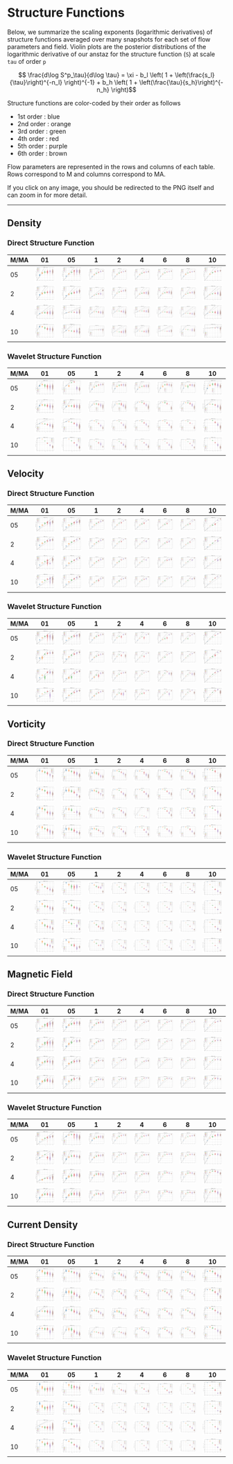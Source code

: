 # Structure Functions

Below, we summarize the scaling exponents (logarithmic derivatives) of structure functions averaged over many snapshots for each set of flow parameters and field.
Violin plots are the posterior distributions of the logarithmic derivative of our anstaz for the structure function (`S`) at scale `tau` of order `p`

```math
    \frac{d\log S^p_\tau}{d\log \tau} = \xi  - b_l \left( 1 + \left(\frac{s_l}{\tau}\right)^{-n_l} \right)^{-1} + b_h \left( 1 + \left(\frac{\tau}{s_h}\right)^{-n_h} \right)
```

Structure functions are color-coded by their order as follows

  * 1st order : blue
  * 2nd order : orange
  * 3rd order : green
  * 4th order : red
  * 5th order : purple
  * 6th order : brown

Flow parameters are represented in the rows and columns of each table.
Rows correspond to M and columns correspond to MA.

If you click on any image, you should be redirected to the PNG itself and can zoom in for more detail.

---

## Density

### Direct Structure Function

|M/MA| 01 | 05 | 1 | 2 | 4 | 6 | 8 | 10 |
|----|----|----|---|---|---|---|---|----|
| 05 |<img src="M05MA01/w4t-plot-structure-function-ansatz-violin_M05MA01_avrg_dens_dsf.png">|<img src="M05MA05/w4t-plot-structure-function-ansatz-violin_M05MA05_avrg_dens_dsf.png">|<img src="M05MA1/w4t-plot-structure-function-ansatz-violin_M05MA1_avrg_dens_dsf.png">|<img src="M05MA2/w4t-plot-structure-function-ansatz-violin_M05MA2_avrg_dens_dsf.png">|<img src="M05MA4/w4t-plot-structure-function-ansatz-violin_M05MA4_avrg_dens_dsf.png">|<img src="M05MA6/w4t-plot-structure-function-ansatz-violin_M05MA6_avrg_dens_dsf.png">|<img src="M05MA8/w4t-plot-structure-function-ansatz-violin_M05MA8_avrg_dens_dsf.png">|<img src="M05MA10/w4t-plot-structure-function-ansatz-violin_M05MA10_avrg_dens_dsf.png">|
| 2  |<img src="M2MA01/w4t-plot-structure-function-ansatz-violin_M2MA01_avrg_dens_dsf.png">|<img src="M2MA05/w4t-plot-structure-function-ansatz-violin_M2MA05_avrg_dens_dsf.png">|<img src="M2MA1/w4t-plot-structure-function-ansatz-violin_M2MA1_avrg_dens_dsf.png">|<img src="M2MA2/w4t-plot-structure-function-ansatz-violin_M2MA2_avrg_dens_dsf.png">|<img src="M2MA4/w4t-plot-structure-function-ansatz-violin_M2MA4_avrg_dens_dsf.png">|<img src="M2MA6/w4t-plot-structure-function-ansatz-violin_M2MA6_avrg_dens_dsf.png">|<img src="M2MA8/w4t-plot-structure-function-ansatz-violin_M2MA8_avrg_dens_dsf.png">|<img src="M2MA10/w4t-plot-structure-function-ansatz-violin_M2MA10_avrg_dens_dsf.png">|
| 4  |<img src="M4MA01/w4t-plot-structure-function-ansatz-violin_M4MA01_avrg_dens_dsf.png">|<img src="M4MA05/w4t-plot-structure-function-ansatz-violin_M4MA05_avrg_dens_dsf.png">|<img src="M4MA1/w4t-plot-structure-function-ansatz-violin_M4MA1_avrg_dens_dsf.png">|<img src="M4MA2/w4t-plot-structure-function-ansatz-violin_M4MA2_avrg_dens_dsf.png">|<img src="M4MA4/w4t-plot-structure-function-ansatz-violin_M4MA4_avrg_dens_dsf.png">|<img src="M4MA6/w4t-plot-structure-function-ansatz-violin_M4MA6_avrg_dens_dsf.png">|<img src="M4MA8/w4t-plot-structure-function-ansatz-violin_M4MA8_avrg_dens_dsf.png">|<img src="M4MA10/w4t-plot-structure-function-ansatz-violin_M4MA10_avrg_dens_dsf.png">|
| 10 |<img src="M10MA01/w4t-plot-structure-function-ansatz-violin_M10MA01_avrg_dens_dsf.png">|<img src="M10MA05/w4t-plot-structure-function-ansatz-violin_M10MA05_avrg_dens_dsf.png">|<img src="M10MA1/w4t-plot-structure-function-ansatz-violin_M10MA1_avrg_dens_dsf.png">|<img src="M10MA2/w4t-plot-structure-function-ansatz-violin_M10MA2_avrg_dens_dsf.png">|<img src="M10MA4/w4t-plot-structure-function-ansatz-violin_M10MA4_avrg_dens_dsf.png">|<img src="M10MA6/w4t-plot-structure-function-ansatz-violin_M10MA6_avrg_dens_dsf.png">|<img src="M10MA8/w4t-plot-structure-function-ansatz-violin_M10MA8_avrg_dens_dsf.png">|<img src="M10MA10/w4t-plot-structure-function-ansatz-violin_M10MA10_avrg_dens_dsf.png">|

### Wavelet Structure Function

|M/MA| 01 | 05 | 1 | 2 | 4 | 6 | 8 | 10 |
|----|----|----|---|---|---|---|---|----|
| 05 |<img src="M05MA01/w4t-plot-structure-function-ansatz-violin_M05MA01_avrg_dens_wsf.png">|<img src="M05MA05/w4t-plot-structure-function-ansatz-violin_M05MA05_avrg_dens_wsf.png">|<img src="M05MA1/w4t-plot-structure-function-ansatz-violin_M05MA1_avrg_dens_wsf.png">|<img src="M05MA2/w4t-plot-structure-function-ansatz-violin_M05MA2_avrg_dens_wsf.png">|<img src="M05MA4/w4t-plot-structure-function-ansatz-violin_M05MA4_avrg_dens_wsf.png">|<img src="M05MA6/w4t-plot-structure-function-ansatz-violin_M05MA6_avrg_dens_wsf.png">|<img src="M05MA8/w4t-plot-structure-function-ansatz-violin_M05MA8_avrg_dens_wsf.png">|<img src="M05MA10/w4t-plot-structure-function-ansatz-violin_M05MA10_avrg_dens_wsf.png">|
| 2  |<img src="M2MA01/w4t-plot-structure-function-ansatz-violin_M2MA01_avrg_dens_wsf.png">|<img src="M2MA05/w4t-plot-structure-function-ansatz-violin_M2MA05_avrg_dens_wsf.png">|<img src="M2MA1/w4t-plot-structure-function-ansatz-violin_M2MA1_avrg_dens_wsf.png">|<img src="M2MA2/w4t-plot-structure-function-ansatz-violin_M2MA2_avrg_dens_wsf.png">|<img src="M2MA4/w4t-plot-structure-function-ansatz-violin_M2MA4_avrg_dens_wsf.png">|<img src="M2MA6/w4t-plot-structure-function-ansatz-violin_M2MA6_avrg_dens_wsf.png">|<img src="M2MA8/w4t-plot-structure-function-ansatz-violin_M2MA8_avrg_dens_wsf.png">|<img src="M2MA10/w4t-plot-structure-function-ansatz-violin_M2MA10_avrg_dens_wsf.png">|
| 4  |<img src="M4MA01/w4t-plot-structure-function-ansatz-violin_M4MA01_avrg_dens_wsf.png">|<img src="M4MA05/w4t-plot-structure-function-ansatz-violin_M4MA05_avrg_dens_wsf.png">|<img src="M4MA1/w4t-plot-structure-function-ansatz-violin_M4MA1_avrg_dens_wsf.png">|<img src="M4MA2/w4t-plot-structure-function-ansatz-violin_M4MA2_avrg_dens_wsf.png">|<img src="M4MA4/w4t-plot-structure-function-ansatz-violin_M4MA4_avrg_dens_wsf.png">|<img src="M4MA6/w4t-plot-structure-function-ansatz-violin_M4MA6_avrg_dens_wsf.png">|<img src="M4MA8/w4t-plot-structure-function-ansatz-violin_M4MA8_avrg_dens_wsf.png">|<img src="M4MA10/w4t-plot-structure-function-ansatz-violin_M4MA10_avrg_dens_wsf.png">|
| 10 |<img src="M10MA01/w4t-plot-structure-function-ansatz-violin_M10MA01_avrg_dens_wsf.png">|<img src="M10MA05/w4t-plot-structure-function-ansatz-violin_M10MA05_avrg_dens_wsf.png">|<img src="M10MA1/w4t-plot-structure-function-ansatz-violin_M10MA1_avrg_dens_wsf.png">|<img src="M10MA2/w4t-plot-structure-function-ansatz-violin_M10MA2_avrg_dens_wsf.png">|<img src="M10MA4/w4t-plot-structure-function-ansatz-violin_M10MA4_avrg_dens_wsf.png">|<img src="M10MA6/w4t-plot-structure-function-ansatz-violin_M10MA6_avrg_dens_wsf.png">|<img src="M10MA8/w4t-plot-structure-function-ansatz-violin_M10MA8_avrg_dens_wsf.png">|<img src="M10MA10/w4t-plot-structure-function-ansatz-violin_M10MA10_avrg_dens_wsf.png">|

## Velocity

### Direct Structure Function

|M/MA| 01 | 05 | 1 | 2 | 4 | 6 | 8 | 10 |
|----|----|----|---|---|---|---|---|----|
| 05 |<img src="M05MA01/w4t-plot-structure-function-ansatz-violin_M05MA01_avrg_vel_dsf.png">|<img src="M05MA05/w4t-plot-structure-function-ansatz-violin_M05MA05_avrg_vel_dsf.png">|<img src="M05MA1/w4t-plot-structure-function-ansatz-violin_M05MA1_avrg_vel_dsf.png">|<img src="M05MA2/w4t-plot-structure-function-ansatz-violin_M05MA2_avrg_vel_dsf.png">|<img src="M05MA4/w4t-plot-structure-function-ansatz-violin_M05MA4_avrg_vel_dsf.png">|<img src="M05MA6/w4t-plot-structure-function-ansatz-violin_M05MA6_avrg_vel_dsf.png">|<img src="M05MA8/w4t-plot-structure-function-ansatz-violin_M05MA8_avrg_vel_dsf.png">|<img src="M05MA10/w4t-plot-structure-function-ansatz-violin_M05MA10_avrg_vel_dsf.png">|
| 2  |<img src="M2MA01/w4t-plot-structure-function-ansatz-violin_M2MA01_avrg_vel_dsf.png">|<img src="M2MA05/w4t-plot-structure-function-ansatz-violin_M2MA05_avrg_vel_dsf.png">|<img src="M2MA1/w4t-plot-structure-function-ansatz-violin_M2MA1_avrg_vel_dsf.png">|<img src="M2MA2/w4t-plot-structure-function-ansatz-violin_M2MA2_avrg_vel_dsf.png">|<img src="M2MA4/w4t-plot-structure-function-ansatz-violin_M2MA4_avrg_vel_dsf.png">|<img src="M2MA6/w4t-plot-structure-function-ansatz-violin_M2MA6_avrg_vel_dsf.png">|<img src="M2MA8/w4t-plot-structure-function-ansatz-violin_M2MA8_avrg_vel_dsf.png">|<img src="M2MA10/w4t-plot-structure-function-ansatz-violin_M2MA10_avrg_vel_dsf.png">|
| 4  |<img src="M4MA01/w4t-plot-structure-function-ansatz-violin_M4MA01_avrg_vel_dsf.png">|<img src="M4MA05/w4t-plot-structure-function-ansatz-violin_M4MA05_avrg_vel_dsf.png">|<img src="M4MA1/w4t-plot-structure-function-ansatz-violin_M4MA1_avrg_vel_dsf.png">|<img src="M4MA2/w4t-plot-structure-function-ansatz-violin_M4MA2_avrg_vel_dsf.png">|<img src="M4MA4/w4t-plot-structure-function-ansatz-violin_M4MA4_avrg_vel_dsf.png">|<img src="M4MA6/w4t-plot-structure-function-ansatz-violin_M4MA6_avrg_vel_dsf.png">|<img src="M4MA8/w4t-plot-structure-function-ansatz-violin_M4MA8_avrg_vel_dsf.png">|<img src="M4MA10/w4t-plot-structure-function-ansatz-violin_M4MA10_avrg_vel_dsf.png">|
| 10 |<img src="M10MA01/w4t-plot-structure-function-ansatz-violin_M10MA01_avrg_vel_dsf.png">|<img src="M10MA05/w4t-plot-structure-function-ansatz-violin_M10MA05_avrg_vel_dsf.png">|<img src="M10MA1/w4t-plot-structure-function-ansatz-violin_M10MA1_avrg_vel_dsf.png">|<img src="M10MA2/w4t-plot-structure-function-ansatz-violin_M10MA2_avrg_vel_dsf.png">|<img src="M10MA4/w4t-plot-structure-function-ansatz-violin_M10MA4_avrg_vel_dsf.png">|<img src="M10MA6/w4t-plot-structure-function-ansatz-violin_M10MA6_avrg_vel_dsf.png">|<img src="M10MA8/w4t-plot-structure-function-ansatz-violin_M10MA8_avrg_vel_dsf.png">|<img src="M10MA10/w4t-plot-structure-function-ansatz-violin_M10MA10_avrg_vel_dsf.png">|

### Wavelet Structure Function

|M/MA| 01 | 05 | 1 | 2 | 4 | 6 | 8 | 10 |
|----|----|----|---|---|---|---|---|----|
| 05 |<img src="M05MA01/w4t-plot-structure-function-ansatz-violin_M05MA01_avrg_vel_wsf.png">|<img src="M05MA05/w4t-plot-structure-function-ansatz-violin_M05MA05_avrg_vel_wsf.png">|<img src="M05MA1/w4t-plot-structure-function-ansatz-violin_M05MA1_avrg_vel_wsf.png">|<img src="M05MA2/w4t-plot-structure-function-ansatz-violin_M05MA2_avrg_vel_wsf.png">|<img src="M05MA4/w4t-plot-structure-function-ansatz-violin_M05MA4_avrg_vel_wsf.png">|<img src="M05MA6/w4t-plot-structure-function-ansatz-violin_M05MA6_avrg_vel_wsf.png">|<img src="M05MA8/w4t-plot-structure-function-ansatz-violin_M05MA8_avrg_vel_wsf.png">|<img src="M05MA10/w4t-plot-structure-function-ansatz-violin_M05MA10_avrg_vel_wsf.png">|
| 2  |<img src="M2MA01/w4t-plot-structure-function-ansatz-violin_M2MA01_avrg_vel_wsf.png">|<img src="M2MA05/w4t-plot-structure-function-ansatz-violin_M2MA05_avrg_vel_wsf.png">|<img src="M2MA1/w4t-plot-structure-function-ansatz-violin_M2MA1_avrg_vel_wsf.png">|<img src="M2MA2/w4t-plot-structure-function-ansatz-violin_M2MA2_avrg_vel_wsf.png">|<img src="M2MA4/w4t-plot-structure-function-ansatz-violin_M2MA4_avrg_vel_wsf.png">|<img src="M2MA6/w4t-plot-structure-function-ansatz-violin_M2MA6_avrg_vel_wsf.png">|<img src="M2MA8/w4t-plot-structure-function-ansatz-violin_M2MA8_avrg_vel_wsf.png">|<img src="M2MA10/w4t-plot-structure-function-ansatz-violin_M2MA10_avrg_vel_wsf.png">|
| 4  |<img src="M4MA01/w4t-plot-structure-function-ansatz-violin_M4MA01_avrg_vel_wsf.png">|<img src="M4MA05/w4t-plot-structure-function-ansatz-violin_M4MA05_avrg_vel_wsf.png">|<img src="M4MA1/w4t-plot-structure-function-ansatz-violin_M4MA1_avrg_vel_wsf.png">|<img src="M4MA2/w4t-plot-structure-function-ansatz-violin_M4MA2_avrg_vel_wsf.png">|<img src="M4MA4/w4t-plot-structure-function-ansatz-violin_M4MA4_avrg_vel_wsf.png">|<img src="M4MA6/w4t-plot-structure-function-ansatz-violin_M4MA6_avrg_vel_wsf.png">|<img src="M4MA8/w4t-plot-structure-function-ansatz-violin_M4MA8_avrg_vel_wsf.png">|<img src="M4MA10/w4t-plot-structure-function-ansatz-violin_M4MA10_avrg_vel_wsf.png">|
| 10 |<img src="M10MA01/w4t-plot-structure-function-ansatz-violin_M10MA01_avrg_vel_wsf.png">|<img src="M10MA05/w4t-plot-structure-function-ansatz-violin_M10MA05_avrg_vel_wsf.png">|<img src="M10MA1/w4t-plot-structure-function-ansatz-violin_M10MA1_avrg_vel_wsf.png">|<img src="M10MA2/w4t-plot-structure-function-ansatz-violin_M10MA2_avrg_vel_wsf.png">|<img src="M10MA4/w4t-plot-structure-function-ansatz-violin_M10MA4_avrg_vel_wsf.png">|<img src="M10MA6/w4t-plot-structure-function-ansatz-violin_M10MA6_avrg_vel_wsf.png">|<img src="M10MA8/w4t-plot-structure-function-ansatz-violin_M10MA8_avrg_vel_wsf.png">|<img src="M10MA10/w4t-plot-structure-function-ansatz-violin_M10MA10_avrg_vel_wsf.png">|

## Vorticity

### Direct Structure Function

|M/MA| 01 | 05 | 1 | 2 | 4 | 6 | 8 | 10 |
|----|----|----|---|---|---|---|---|----|
| 05 |<img src="M05MA01/w4t-plot-structure-function-ansatz-violin_M05MA01_avrg_vort_dsf.png">|<img src="M05MA05/w4t-plot-structure-function-ansatz-violin_M05MA05_avrg_vort_dsf.png">|<img src="M05MA1/w4t-plot-structure-function-ansatz-violin_M05MA1_avrg_vort_dsf.png">|<img src="M05MA2/w4t-plot-structure-function-ansatz-violin_M05MA2_avrg_vort_dsf.png">|<img src="M05MA4/w4t-plot-structure-function-ansatz-violin_M05MA4_avrg_vort_dsf.png">|<img src="M05MA6/w4t-plot-structure-function-ansatz-violin_M05MA6_avrg_vort_dsf.png">|<img src="M05MA8/w4t-plot-structure-function-ansatz-violin_M05MA8_avrg_vort_dsf.png">|<img src="M05MA10/w4t-plot-structure-function-ansatz-violin_M05MA10_avrg_vort_dsf.png">|
| 2  |<img src="M2MA01/w4t-plot-structure-function-ansatz-violin_M2MA01_avrg_vort_dsf.png">|<img src="M2MA05/w4t-plot-structure-function-ansatz-violin_M2MA05_avrg_vort_dsf.png">|<img src="M2MA1/w4t-plot-structure-function-ansatz-violin_M2MA1_avrg_vort_dsf.png">|<img src="M2MA2/w4t-plot-structure-function-ansatz-violin_M2MA2_avrg_vort_dsf.png">|<img src="M2MA4/w4t-plot-structure-function-ansatz-violin_M2MA4_avrg_vort_dsf.png">|<img src="M2MA6/w4t-plot-structure-function-ansatz-violin_M2MA6_avrg_vort_dsf.png">|<img src="M2MA8/w4t-plot-structure-function-ansatz-violin_M2MA8_avrg_vort_dsf.png">|<img src="M2MA10/w4t-plot-structure-function-ansatz-violin_M2MA10_avrg_vort_dsf.png">|
| 4  |<img src="M4MA01/w4t-plot-structure-function-ansatz-violin_M4MA01_avrg_vort_dsf.png">|<img src="M4MA05/w4t-plot-structure-function-ansatz-violin_M4MA05_avrg_vort_dsf.png">|<img src="M4MA1/w4t-plot-structure-function-ansatz-violin_M4MA1_avrg_vort_dsf.png">|<img src="M4MA2/w4t-plot-structure-function-ansatz-violin_M4MA2_avrg_vort_dsf.png">|<img src="M4MA4/w4t-plot-structure-function-ansatz-violin_M4MA4_avrg_vort_dsf.png">|<img src="M4MA6/w4t-plot-structure-function-ansatz-violin_M4MA6_avrg_vort_dsf.png">|<img src="M4MA8/w4t-plot-structure-function-ansatz-violin_M4MA8_avrg_vort_dsf.png">|<img src="M4MA10/w4t-plot-structure-function-ansatz-violin_M4MA10_avrg_vort_dsf.png">|
| 10 |<img src="M10MA01/w4t-plot-structure-function-ansatz-violin_M10MA01_avrg_vort_dsf.png">|<img src="M10MA05/w4t-plot-structure-function-ansatz-violin_M10MA05_avrg_vort_dsf.png">|<img src="M10MA1/w4t-plot-structure-function-ansatz-violin_M10MA1_avrg_vort_dsf.png">|<img src="M10MA2/w4t-plot-structure-function-ansatz-violin_M10MA2_avrg_vort_dsf.png">|<img src="M10MA4/w4t-plot-structure-function-ansatz-violin_M10MA4_avrg_vort_dsf.png">|<img src="M10MA6/w4t-plot-structure-function-ansatz-violin_M10MA6_avrg_vort_dsf.png">|<img src="M10MA8/w4t-plot-structure-function-ansatz-violin_M10MA8_avrg_vort_dsf.png">|<img src="M10MA10/w4t-plot-structure-function-ansatz-violin_M10MA10_avrg_vort_dsf.png">|

### Wavelet Structure Function

|M/MA| 01 | 05 | 1 | 2 | 4 | 6 | 8 | 10 |
|----|----|----|---|---|---|---|---|----|
| 05 |<img src="M05MA01/w4t-plot-structure-function-ansatz-violin_M05MA01_avrg_vort_wsf.png">|<img src="M05MA05/w4t-plot-structure-function-ansatz-violin_M05MA05_avrg_vort_wsf.png">|<img src="M05MA1/w4t-plot-structure-function-ansatz-violin_M05MA1_avrg_vort_wsf.png">|<img src="M05MA2/w4t-plot-structure-function-ansatz-violin_M05MA2_avrg_vort_wsf.png">|<img src="M05MA4/w4t-plot-structure-function-ansatz-violin_M05MA4_avrg_vort_wsf.png">|<img src="M05MA6/w4t-plot-structure-function-ansatz-violin_M05MA6_avrg_vort_wsf.png">|<img src="M05MA8/w4t-plot-structure-function-ansatz-violin_M05MA8_avrg_vort_wsf.png">|<img src="M05MA10/w4t-plot-structure-function-ansatz-violin_M05MA10_avrg_vort_wsf.png">|
| 2  |<img src="M2MA01/w4t-plot-structure-function-ansatz-violin_M2MA01_avrg_vort_wsf.png">|<img src="M2MA05/w4t-plot-structure-function-ansatz-violin_M2MA05_avrg_vort_wsf.png">|<img src="M2MA1/w4t-plot-structure-function-ansatz-violin_M2MA1_avrg_vort_wsf.png">|<img src="M2MA2/w4t-plot-structure-function-ansatz-violin_M2MA2_avrg_vort_wsf.png">|<img src="M2MA4/w4t-plot-structure-function-ansatz-violin_M2MA4_avrg_vort_wsf.png">|<img src="M2MA6/w4t-plot-structure-function-ansatz-violin_M2MA6_avrg_vort_wsf.png">|<img src="M2MA8/w4t-plot-structure-function-ansatz-violin_M2MA8_avrg_vort_wsf.png">|<img src="M2MA10/w4t-plot-structure-function-ansatz-violin_M2MA10_avrg_vort_wsf.png">|
| 4  |<img src="M4MA01/w4t-plot-structure-function-ansatz-violin_M4MA01_avrg_vort_wsf.png">|<img src="M4MA05/w4t-plot-structure-function-ansatz-violin_M4MA05_avrg_vort_wsf.png">|<img src="M4MA1/w4t-plot-structure-function-ansatz-violin_M4MA1_avrg_vort_wsf.png">|<img src="M4MA2/w4t-plot-structure-function-ansatz-violin_M4MA2_avrg_vort_wsf.png">|<img src="M4MA4/w4t-plot-structure-function-ansatz-violin_M4MA4_avrg_vort_wsf.png">|<img src="M4MA6/w4t-plot-structure-function-ansatz-violin_M4MA6_avrg_vort_wsf.png">|<img src="M4MA8/w4t-plot-structure-function-ansatz-violin_M4MA8_avrg_vort_wsf.png">|<img src="M4MA10/w4t-plot-structure-function-ansatz-violin_M4MA10_avrg_vort_wsf.png">|
| 10 |<img src="M10MA01/w4t-plot-structure-function-ansatz-violin_M10MA01_avrg_vort_wsf.png">|<img src="M10MA05/w4t-plot-structure-function-ansatz-violin_M10MA05_avrg_vort_wsf.png">|<img src="M10MA1/w4t-plot-structure-function-ansatz-violin_M10MA1_avrg_vort_wsf.png">|<img src="M10MA2/w4t-plot-structure-function-ansatz-violin_M10MA2_avrg_vort_wsf.png">|<img src="M10MA4/w4t-plot-structure-function-ansatz-violin_M10MA4_avrg_vort_wsf.png">|<img src="M10MA6/w4t-plot-structure-function-ansatz-violin_M10MA6_avrg_vort_wsf.png">|<img src="M10MA8/w4t-plot-structure-function-ansatz-violin_M10MA8_avrg_vort_wsf.png">|<img src="M10MA10/w4t-plot-structure-function-ansatz-violin_M10MA10_avrg_vort_wsf.png">|

## Magnetic Field

### Direct Structure Function

|M/MA| 01 | 05 | 1 | 2 | 4 | 6 | 8 | 10 |
|----|----|----|---|---|---|---|---|----|
| 05 |<img src="M05MA01/w4t-plot-structure-function-ansatz-violin_M05MA01_avrg_mag_dsf.png">|<img src="M05MA05/w4t-plot-structure-function-ansatz-violin_M05MA05_avrg_mag_dsf.png">|<img src="M05MA1/w4t-plot-structure-function-ansatz-violin_M05MA1_avrg_mag_dsf.png">|<img src="M05MA2/w4t-plot-structure-function-ansatz-violin_M05MA2_avrg_mag_dsf.png">|<img src="M05MA4/w4t-plot-structure-function-ansatz-violin_M05MA4_avrg_mag_dsf.png">|<img src="M05MA6/w4t-plot-structure-function-ansatz-violin_M05MA6_avrg_mag_dsf.png">|<img src="M05MA8/w4t-plot-structure-function-ansatz-violin_M05MA8_avrg_mag_dsf.png">|<img src="M05MA10/w4t-plot-structure-function-ansatz-violin_M05MA10_avrg_mag_dsf.png">|
| 2  |<img src="M2MA01/w4t-plot-structure-function-ansatz-violin_M2MA01_avrg_mag_dsf.png">|<img src="M2MA05/w4t-plot-structure-function-ansatz-violin_M2MA05_avrg_mag_dsf.png">|<img src="M2MA1/w4t-plot-structure-function-ansatz-violin_M2MA1_avrg_mag_dsf.png">|<img src="M2MA2/w4t-plot-structure-function-ansatz-violin_M2MA2_avrg_mag_dsf.png">|<img src="M2MA4/w4t-plot-structure-function-ansatz-violin_M2MA4_avrg_mag_dsf.png">|<img src="M2MA6/w4t-plot-structure-function-ansatz-violin_M2MA6_avrg_mag_dsf.png">|<img src="M2MA8/w4t-plot-structure-function-ansatz-violin_M2MA8_avrg_mag_dsf.png">|<img src="M2MA10/w4t-plot-structure-function-ansatz-violin_M2MA10_avrg_mag_dsf.png">|
| 4  |<img src="M4MA01/w4t-plot-structure-function-ansatz-violin_M4MA01_avrg_mag_dsf.png">|<img src="M4MA05/w4t-plot-structure-function-ansatz-violin_M4MA05_avrg_mag_dsf.png">|<img src="M4MA1/w4t-plot-structure-function-ansatz-violin_M4MA1_avrg_mag_dsf.png">|<img src="M4MA2/w4t-plot-structure-function-ansatz-violin_M4MA2_avrg_mag_dsf.png">|<img src="M4MA4/w4t-plot-structure-function-ansatz-violin_M4MA4_avrg_mag_dsf.png">|<img src="M4MA6/w4t-plot-structure-function-ansatz-violin_M4MA6_avrg_mag_dsf.png">|<img src="M4MA8/w4t-plot-structure-function-ansatz-violin_M4MA8_avrg_mag_dsf.png">|<img src="M4MA10/w4t-plot-structure-function-ansatz-violin_M4MA10_avrg_mag_dsf.png">|
| 10 |<img src="M10MA01/w4t-plot-structure-function-ansatz-violin_M10MA01_avrg_mag_dsf.png">|<img src="M10MA05/w4t-plot-structure-function-ansatz-violin_M10MA05_avrg_mag_dsf.png">|<img src="M10MA1/w4t-plot-structure-function-ansatz-violin_M10MA1_avrg_mag_dsf.png">|<img src="M10MA2/w4t-plot-structure-function-ansatz-violin_M10MA2_avrg_mag_dsf.png">|<img src="M10MA4/w4t-plot-structure-function-ansatz-violin_M10MA4_avrg_mag_dsf.png">|<img src="M10MA6/w4t-plot-structure-function-ansatz-violin_M10MA6_avrg_mag_dsf.png">|<img src="M10MA8/w4t-plot-structure-function-ansatz-violin_M10MA8_avrg_mag_dsf.png">|<img src="M10MA10/w4t-plot-structure-function-ansatz-violin_M10MA10_avrg_mag_dsf.png">|

### Wavelet Structure Function

|M/MA| 01 | 05 | 1 | 2 | 4 | 6 | 8 | 10 |
|----|----|----|---|---|---|---|---|----|
| 05 |<img src="M05MA01/w4t-plot-structure-function-ansatz-violin_M05MA01_avrg_mag_wsf.png">|<img src="M05MA05/w4t-plot-structure-function-ansatz-violin_M05MA05_avrg_mag_wsf.png">|<img src="M05MA1/w4t-plot-structure-function-ansatz-violin_M05MA1_avrg_mag_wsf.png">|<img src="M05MA2/w4t-plot-structure-function-ansatz-violin_M05MA2_avrg_mag_wsf.png">|<img src="M05MA4/w4t-plot-structure-function-ansatz-violin_M05MA4_avrg_mag_wsf.png">|<img src="M05MA6/w4t-plot-structure-function-ansatz-violin_M05MA6_avrg_mag_wsf.png">|<img src="M05MA8/w4t-plot-structure-function-ansatz-violin_M05MA8_avrg_mag_wsf.png">|<img src="M05MA10/w4t-plot-structure-function-ansatz-violin_M05MA10_avrg_mag_wsf.png">|
| 2  |<img src="M2MA01/w4t-plot-structure-function-ansatz-violin_M2MA01_avrg_mag_wsf.png">|<img src="M2MA05/w4t-plot-structure-function-ansatz-violin_M2MA05_avrg_mag_wsf.png">|<img src="M2MA1/w4t-plot-structure-function-ansatz-violin_M2MA1_avrg_mag_wsf.png">|<img src="M2MA2/w4t-plot-structure-function-ansatz-violin_M2MA2_avrg_mag_wsf.png">|<img src="M2MA4/w4t-plot-structure-function-ansatz-violin_M2MA4_avrg_mag_wsf.png">|<img src="M2MA6/w4t-plot-structure-function-ansatz-violin_M2MA6_avrg_mag_wsf.png">|<img src="M2MA8/w4t-plot-structure-function-ansatz-violin_M2MA8_avrg_mag_wsf.png">|<img src="M2MA10/w4t-plot-structure-function-ansatz-violin_M2MA10_avrg_mag_wsf.png">|
| 4  |<img src="M4MA01/w4t-plot-structure-function-ansatz-violin_M4MA01_avrg_mag_wsf.png">|<img src="M4MA05/w4t-plot-structure-function-ansatz-violin_M4MA05_avrg_mag_wsf.png">|<img src="M4MA1/w4t-plot-structure-function-ansatz-violin_M4MA1_avrg_mag_wsf.png">|<img src="M4MA2/w4t-plot-structure-function-ansatz-violin_M4MA2_avrg_mag_wsf.png">|<img src="M4MA4/w4t-plot-structure-function-ansatz-violin_M4MA4_avrg_mag_wsf.png">|<img src="M4MA6/w4t-plot-structure-function-ansatz-violin_M4MA6_avrg_mag_wsf.png">|<img src="M4MA8/w4t-plot-structure-function-ansatz-violin_M4MA8_avrg_mag_wsf.png">|<img src="M4MA10/w4t-plot-structure-function-ansatz-violin_M4MA10_avrg_mag_wsf.png">|
| 10 |<img src="M10MA01/w4t-plot-structure-function-ansatz-violin_M10MA01_avrg_mag_wsf.png">|<img src="M10MA05/w4t-plot-structure-function-ansatz-violin_M10MA05_avrg_mag_wsf.png">|<img src="M10MA1/w4t-plot-structure-function-ansatz-violin_M10MA1_avrg_mag_wsf.png">|<img src="M10MA2/w4t-plot-structure-function-ansatz-violin_M10MA2_avrg_mag_wsf.png">|<img src="M10MA4/w4t-plot-structure-function-ansatz-violin_M10MA4_avrg_mag_wsf.png">|<img src="M10MA6/w4t-plot-structure-function-ansatz-violin_M10MA6_avrg_mag_wsf.png">|<img src="M10MA8/w4t-plot-structure-function-ansatz-violin_M10MA8_avrg_mag_wsf.png">|<img src="M10MA10/w4t-plot-structure-function-ansatz-violin_M10MA10_avrg_mag_wsf.png">|

## Current Density

### Direct Structure Function

|M/MA| 01 | 05 | 1 | 2 | 4 | 6 | 8 | 10 |
|----|----|----|---|---|---|---|---|----|
| 05 |<img src="M05MA01/w4t-plot-structure-function-ansatz-violin_M05MA01_avrg_curr_dsf.png">|<img src="M05MA05/w4t-plot-structure-function-ansatz-violin_M05MA05_avrg_curr_dsf.png">|<img src="M05MA1/w4t-plot-structure-function-ansatz-violin_M05MA1_avrg_curr_dsf.png">|<img src="M05MA2/w4t-plot-structure-function-ansatz-violin_M05MA2_avrg_curr_dsf.png">|<img src="M05MA4/w4t-plot-structure-function-ansatz-violin_M05MA4_avrg_curr_dsf.png">|<img src="M05MA6/w4t-plot-structure-function-ansatz-violin_M05MA6_avrg_curr_dsf.png">|<img src="M05MA8/w4t-plot-structure-function-ansatz-violin_M05MA8_avrg_curr_dsf.png">|<img src="M05MA10/w4t-plot-structure-function-ansatz-violin_M05MA10_avrg_curr_dsf.png">|
| 2  |<img src="M2MA01/w4t-plot-structure-function-ansatz-violin_M2MA01_avrg_curr_dsf.png">|<img src="M2MA05/w4t-plot-structure-function-ansatz-violin_M2MA05_avrg_curr_dsf.png">|<img src="M2MA1/w4t-plot-structure-function-ansatz-violin_M2MA1_avrg_curr_dsf.png">|<img src="M2MA2/w4t-plot-structure-function-ansatz-violin_M2MA2_avrg_curr_dsf.png">|<img src="M2MA4/w4t-plot-structure-function-ansatz-violin_M2MA4_avrg_curr_dsf.png">|<img src="M2MA6/w4t-plot-structure-function-ansatz-violin_M2MA6_avrg_curr_dsf.png">|<img src="M2MA8/w4t-plot-structure-function-ansatz-violin_M2MA8_avrg_curr_dsf.png">|<img src="M2MA10/w4t-plot-structure-function-ansatz-violin_M2MA10_avrg_curr_dsf.png">|
| 4  |<img src="M4MA01/w4t-plot-structure-function-ansatz-violin_M4MA01_avrg_curr_dsf.png">|<img src="M4MA05/w4t-plot-structure-function-ansatz-violin_M4MA05_avrg_curr_dsf.png">|<img src="M4MA1/w4t-plot-structure-function-ansatz-violin_M4MA1_avrg_curr_dsf.png">|<img src="M4MA2/w4t-plot-structure-function-ansatz-violin_M4MA2_avrg_curr_dsf.png">|<img src="M4MA4/w4t-plot-structure-function-ansatz-violin_M4MA4_avrg_curr_dsf.png">|<img src="M4MA6/w4t-plot-structure-function-ansatz-violin_M4MA6_avrg_curr_dsf.png">|<img src="M4MA8/w4t-plot-structure-function-ansatz-violin_M4MA8_avrg_curr_dsf.png">|<img src="M4MA10/w4t-plot-structure-function-ansatz-violin_M4MA10_avrg_curr_dsf.png">|
| 10 |<img src="M10MA01/w4t-plot-structure-function-ansatz-violin_M10MA01_avrg_curr_dsf.png">|<img src="M10MA05/w4t-plot-structure-function-ansatz-violin_M10MA05_avrg_curr_dsf.png">|<img src="M10MA1/w4t-plot-structure-function-ansatz-violin_M10MA1_avrg_curr_dsf.png">|<img src="M10MA2/w4t-plot-structure-function-ansatz-violin_M10MA2_avrg_curr_dsf.png">|<img src="M10MA4/w4t-plot-structure-function-ansatz-violin_M10MA4_avrg_curr_dsf.png">|<img src="M10MA6/w4t-plot-structure-function-ansatz-violin_M10MA6_avrg_curr_dsf.png">|<img src="M10MA8/w4t-plot-structure-function-ansatz-violin_M10MA8_avrg_curr_dsf.png">|<img src="M10MA10/w4t-plot-structure-function-ansatz-violin_M10MA10_avrg_curr_dsf.png">|

### Wavelet Structure Function

|M/MA| 01 | 05 | 1 | 2 | 4 | 6 | 8 | 10 |
|----|----|----|---|---|---|---|---|----|
| 05 |<img src="M05MA01/w4t-plot-structure-function-ansatz-violin_M05MA01_avrg_curr_wsf.png">|<img src="M05MA05/w4t-plot-structure-function-ansatz-violin_M05MA05_avrg_curr_wsf.png">|<img src="M05MA1/w4t-plot-structure-function-ansatz-violin_M05MA1_avrg_curr_wsf.png">|<img src="M05MA2/w4t-plot-structure-function-ansatz-violin_M05MA2_avrg_curr_wsf.png">|<img src="M05MA4/w4t-plot-structure-function-ansatz-violin_M05MA4_avrg_curr_wsf.png">|<img src="M05MA6/w4t-plot-structure-function-ansatz-violin_M05MA6_avrg_curr_wsf.png">|<img src="M05MA8/w4t-plot-structure-function-ansatz-violin_M05MA8_avrg_curr_wsf.png">|<img src="M05MA10/w4t-plot-structure-function-ansatz-violin_M05MA10_avrg_curr_wsf.png">|
| 2  |<img src="M2MA01/w4t-plot-structure-function-ansatz-violin_M2MA01_avrg_curr_wsf.png">|<img src="M2MA05/w4t-plot-structure-function-ansatz-violin_M2MA05_avrg_curr_wsf.png">|<img src="M2MA1/w4t-plot-structure-function-ansatz-violin_M2MA1_avrg_curr_wsf.png">|<img src="M2MA2/w4t-plot-structure-function-ansatz-violin_M2MA2_avrg_curr_wsf.png">|<img src="M2MA4/w4t-plot-structure-function-ansatz-violin_M2MA4_avrg_curr_wsf.png">|<img src="M2MA6/w4t-plot-structure-function-ansatz-violin_M2MA6_avrg_curr_wsf.png">|<img src="M2MA8/w4t-plot-structure-function-ansatz-violin_M2MA8_avrg_curr_wsf.png">|<img src="M2MA10/w4t-plot-structure-function-ansatz-violin_M2MA10_avrg_curr_wsf.png">|
| 4  |<img src="M4MA01/w4t-plot-structure-function-ansatz-violin_M4MA01_avrg_curr_wsf.png">|<img src="M4MA05/w4t-plot-structure-function-ansatz-violin_M4MA05_avrg_curr_wsf.png">|<img src="M4MA1/w4t-plot-structure-function-ansatz-violin_M4MA1_avrg_curr_wsf.png">|<img src="M4MA2/w4t-plot-structure-function-ansatz-violin_M4MA2_avrg_curr_wsf.png">|<img src="M4MA4/w4t-plot-structure-function-ansatz-violin_M4MA4_avrg_curr_wsf.png">|<img src="M4MA6/w4t-plot-structure-function-ansatz-violin_M4MA6_avrg_curr_wsf.png">|<img src="M4MA8/w4t-plot-structure-function-ansatz-violin_M4MA8_avrg_curr_wsf.png">|<img src="M4MA10/w4t-plot-structure-function-ansatz-violin_M4MA10_avrg_curr_wsf.png">|
| 10 |<img src="M10MA01/w4t-plot-structure-function-ansatz-violin_M10MA01_avrg_curr_wsf.png">|<img src="M10MA05/w4t-plot-structure-function-ansatz-violin_M10MA05_avrg_curr_wsf.png">|<img src="M10MA1/w4t-plot-structure-function-ansatz-violin_M10MA1_avrg_curr_wsf.png">|<img src="M10MA2/w4t-plot-structure-function-ansatz-violin_M10MA2_avrg_curr_wsf.png">|<img src="M10MA4/w4t-plot-structure-function-ansatz-violin_M10MA4_avrg_curr_wsf.png">|<img src="M10MA6/w4t-plot-structure-function-ansatz-violin_M10MA6_avrg_curr_wsf.png">|<img src="M10MA8/w4t-plot-structure-function-ansatz-violin_M10MA8_avrg_curr_wsf.png">|<img src="M10MA10/w4t-plot-structure-function-ansatz-violin_M10MA10_avrg_curr_wsf.png">|
